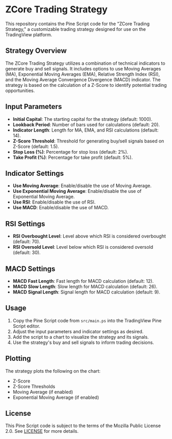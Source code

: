 # ZCore Trading Strategy

This repository contains the Pine Script code for the "ZCore Trading Strategy," a customizable trading strategy designed for use on the TradingView platform.

## Strategy Overview

The ZCore Trading Strategy utilizes a combination of technical indicators to generate buy and sell signals. It includes options to use Moving Averages (MA), Exponential Moving Averages (EMA), Relative Strength Index (RSI), and the Moving Average Convergence Divergence (MACD) indicator. The strategy is based on the calculation of a Z-Score to identify potential trading opportunities.

## Input Parameters

- **Initial Capital**: The starting capital for the strategy (default: 1000).
- **Lookback Period**: Number of bars used for calculations (default: 20).
- **Indicator Length**: Length for MA, EMA, and RSI calculations (default: 14).
- **Z-Score Threshold**: Threshold for generating buy/sell signals based on Z-Score (default: 1.5).
- **Stop Loss (%)**: Percentage for stop loss (default: 2%).
- **Take Profit (%)**: Percentage for take profit (default: 5%).

## Indicator Settings

- **Use Moving Average**: Enable/disable the use of Moving Average.
- **Use Exponential Moving Average**: Enable/disable the use of Exponential Moving Average.
- **Use RSI**: Enable/disable the use of RSI.
- **Use MACD**: Enable/disable the use of MACD.

## RSI Settings

- **RSI Overbought Level**: Level above which RSI is considered overbought (default: 70).
- **RSI Oversold Level**: Level below which RSI is considered oversold (default: 30).

## MACD Settings

- **MACD Fast Length**: Fast length for MACD calculation (default: 12).
- **MACD Slow Length**: Slow length for MACD calculation (default: 26).
- **MACD Signal Length**: Signal length for MACD calculation (default: 9).

## Usage

1. Copy the Pine Script code from `src/main.ps` into the TradingView Pine Script editor.
2. Adjust the input parameters and indicator settings as desired.
3. Add the script to a chart to visualize the strategy and its signals.
4. Use the strategy's buy and sell signals to inform trading decisions.

## Plotting

The strategy plots the following on the chart:
- Z-Score
- Z-Score Thresholds
- Moving Average (if enabled)
- Exponential Moving Average (if enabled)

## License

This Pine Script code is subject to the terms of the Mozilla Public License 2.0. See [LICENSE](https://mozilla.org/MPL/2.0/) for more details.
